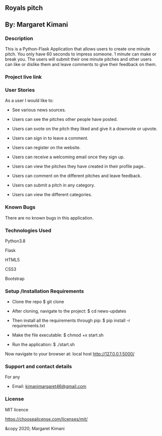 ## Royals pitch
## By: Margaret Kimani

### Description
This is a Python-Flask Application that allows users to create one minute pitch. You only have 60 seconds to impress someone. 1 minute can make or break you. The users will submit their one minute pitches and other users can like or dislike them and leave comments to give their feedback on them.

### Project live link

### User Stories
As a user I would like to:

+ See various news sources.
- Users can see the pitches other people have posted.
+ Users can svote on the pitch they liked and give it a downvote or upvote.
- Users can sign in to leave a comment.
+ Users can register on the website.
- Users can receive a welcoming email once they sign up.
+ Users can view the pitches they have created in their profile page..
- Users can comment on the different pitches and leave feedback.
+ Users can submit a pitch in any category.
- Users can view the different categories.

### Known Bugs
There are no known bugs in this application. 

### Technologies Used
Python3.8

Flask

HTML5

CSS3

Bootstrap

### Setup /Installation Requirements
+ Clone the repo $ git clone

- After cloning, navigate to the project: $ cd news-updates

+ Then install all the requirements through pip: $ pip install -r requirements.txt

- Make the file executable: $ chmod +x start.sh

+ Run the application: $ ./start.sh

Now navigate to your browser at: local host http://127.0.0.1:5000/

### Support and contact details
For any
- Email: kimanimargaret46@gmail.com

### License
MIT licence

https://choosealicense.com/licenses/mit/

&copy 2020; Margaret Kimani